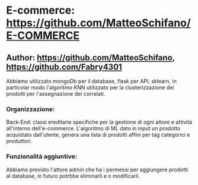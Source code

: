 # E-commerce: https://github.com/MatteoSchifano/E-COMMERCE
## Author: https://github.com/MatteoSchifano, https://github.com/Fabry4301

Abbiamo utilizzato mongoDb per il database, flask per API, sklearn, in particolar modo l'algoritmo KNN utilizzato per la clusterizzazione dei prodotti per l'assegnazione dei correlati.

### Organizzazione:
Back-End: 
    classi ereditarie specifiche per la gestione di ogni attore e attività all'interno dell'e-commerce.
    L'algoritmo di ML dato in input un prodotto acquistato dall'utente, genera una lista di prodotti affini per tag categorici e produttori. 

### Funzionalità aggiuntive:
Abbiamo previsto l'attore admin che ha i permessi per aggiungere prodotti al database, in futuro potrbbe eliminarli e o modificarli.
